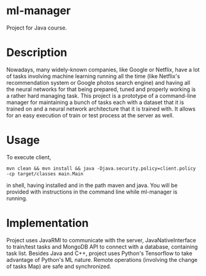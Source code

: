 # ml-manager
Project for Java course.

# Description
Nowadays, many widely-known companies, like Google or Netflix, have a lot of tasks involving machine learning running all the time (like Netflix's recommendation system or Google photos search engine) and having all the neural networks for that being prepared, tuned and properly working is a rather hard managing task. This project is a prototype of a command-line manager for maintaining a bunch of tasks each with a dataset that it is trained on and a neural network architecture that it is trained with. It allows for an easy execution of train or test process at the server as well.

# Usage
To execute client, 
```shell
mvn clean && mvn install && java -Djava.security.policy=client.policy -cp target/classes main.Main
```
in shell, having installed and in the path maven and java.
You will be provided with instructions in the command line while ml-manager is running.

# Implementation
Project uses JavaRMI to communicate with the server, JavaNativeInterface to train/test tasks and MongoDB API to connect with a database, containing task list. Besides Java and C++, project uses Python's Tensorflow to take advantage of Python's ML nature. Remote operations (involving the change of tasks Map) are safe and synchronized.
